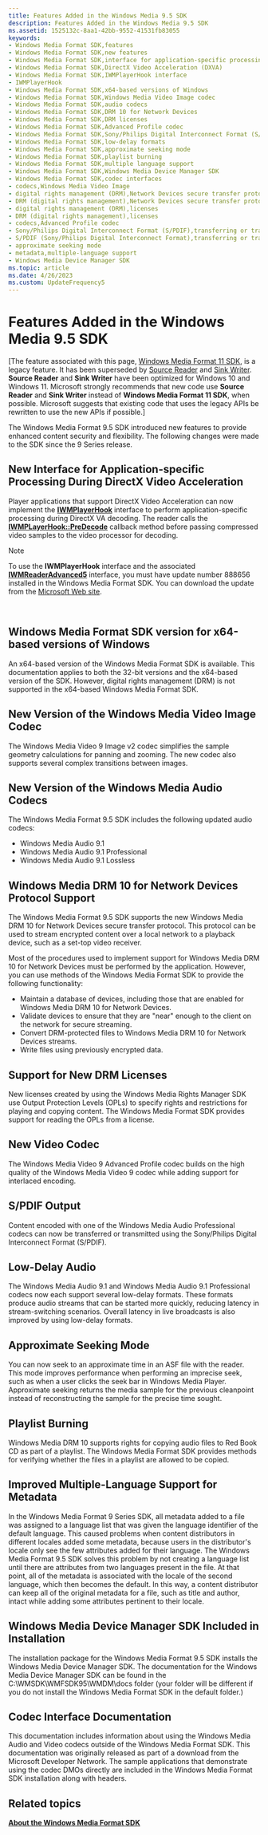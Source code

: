 ```yaml
---
title: Features Added in the Windows Media 9.5 SDK
description: Features Added in the Windows Media 9.5 SDK
ms.assetid: 1525132c-8aa1-42bb-9552-41531fb83055
keywords:
- Windows Media Format SDK,features
- Windows Media Format SDK,new features
- Windows Media Format SDK,interface for application-specific processing
- Windows Media Format SDK,DirectX Video Acceleration (DXVA)
- Windows Media Format SDK,IWMPlayerHook interface
- IWMPlayerHook
- Windows Media Format SDK,x64-based versions of Windows
- Windows Media Format SDK,Windows Media Video Image codec
- Windows Media Format SDK,audio codecs
- Windows Media Format SDK,DRM 10 for Network Devices
- Windows Media Format SDK,DRM licenses
- Windows Media Format SDK,Advanced Profile codec
- Windows Media Format SDK,Sony/Philips Digital Interconnect Format (S/PDIF)
- Windows Media Format SDK,low-delay formats
- Windows Media Format SDK,approximate seeking mode
- Windows Media Format SDK,playlist burning
- Windows Media Format SDK,multiple language support
- Windows Media Format SDK,Windows Media Device Manager SDK
- Windows Media Format SDK,codec interfaces
- codecs,Windows Media Video Image
- digital rights management (DRM),Network Devices secure transfer protocol
- DRM (digital rights management),Network Devices secure transfer protocol
- digital rights management (DRM),licenses
- DRM (digital rights management),licenses
- codecs,Advanced Profile codec
- Sony/Philips Digital Interconnect Format (S/PDIF),transferring or transmitting using
- S/PDIF (Sony/Philips Digital Interconnect Format),transferring or transmitting using
- approximate seeking mode
- metadata,multiple-language support
- Windows Media Device Manager SDK
ms.topic: article
ms.date: 4/26/2023
ms.custom: UpdateFrequency5
---
```


# Features Added in the Windows Media 9.5 SDK

\[The feature associated with this page, [Windows Media Format 11 SDK](/windows/win32/wmformat/windows-media-format-11-sdk), is a legacy feature. It has been superseded by [Source Reader](/windows/win32/medfound/source-reader) and [Sink Writer](/windows/win32/medfound/sink-writer). **Source Reader** and **Sink Writer** have been optimized for Windows 10 and Windows 11. Microsoft strongly recommends that new code use **Source Reader** and **Sink Writer** instead of **Windows Media Format 11 SDK**, when possible. Microsoft suggests that existing code that uses the legacy APIs be rewritten to use the new APIs if possible.\]

The Windows Media Format 9.5 SDK introduced new features to provide enhanced content security and flexibility. The following changes were made to the SDK since the 9 Series release.

## New Interface for Application-specific Processing During DirectX Video Acceleration

Player applications that support DirectX Video Acceleration can now implement the [**IWMPlayerHook**](/previous-versions/windows/desktop/api/wmsdkidl/nn-wmsdkidl-iwmplayerhook) interface to perform application-specific processing during DirectX VA decoding. The reader calls the [**IWMPLayerHook::PreDecode**](/previous-versions/windows/desktop/api/Wmsdkidl/nf-wmsdkidl-iwmplayerhook-predecode) callback method before passing compressed video samples to the video processor for decoding.

> [!Note]  
> To use the **IWMPlayerHook** interface and the associated [**IWMReaderAdvanced5**](/previous-versions/windows/desktop/api/wmsdkidl/nn-wmsdkidl-iwmreaderadvanced5) interface, you must have update number 888656 installed in the Windows Media Format SDK. You can download the update from the [Microsoft Web site](https://support.microsoft.com/?id=888656).

 

## Windows Media Format SDK version for x64-based versions of Windows

An x64-based version of the Windows Media Format SDK is available. This documentation applies to both the 32-bit versions and the x64-based version of the SDK. However, digital rights management (DRM) is not supported in the x64-based Windows Media Format SDK.

## New Version of the Windows Media Video Image Codec

The Windows Media Video 9 Image v2 codec simplifies the sample geometry calculations for panning and zooming. The new codec also supports several complex transitions between images.

## New Version of the Windows Media Audio Codecs

The Windows Media Format 9.5 SDK includes the following updated audio codecs:

-   Windows Media Audio 9.1
-   Windows Media Audio 9.1 Professional
-   Windows Media Audio 9.1 Lossless

## Windows Media DRM 10 for Network Devices Protocol Support

The Windows Media Format 9.5 SDK supports the new Windows Media DRM 10 for Network Devices secure transfer protocol. This protocol can be used to stream encrypted content over a local network to a playback device, such as a set-top video receiver.

Most of the procedures used to implement support for Windows Media DRM 10 for Network Devices must be performed by the application. However, you can use methods of the Windows Media Format SDK to provide the following functionality:

-   Maintain a database of devices, including those that are enabled for Windows Media DRM 10 for Network Devices.
-   Validate devices to ensure that they are "near" enough to the client on the network for secure streaming.
-   Convert DRM-protected files to Windows Media DRM 10 for Network Devices streams.
-   Write files using previously encrypted data.

## Support for New DRM Licenses

New licenses created by using the Windows Media Rights Manager SDK use Output Protection Levels (OPLs) to specify rights and restrictions for playing and copying content. The Windows Media Format SDK provides support for reading the OPLs from a license.

## New Video Codec

The Windows Media Video 9 Advanced Profile codec builds on the high quality of the Windows Media Video 9 codec while adding support for interlaced encoding.

## S/PDIF Output

Content encoded with one of the Windows Media Audio Professional codecs can now be transferred or transmitted using the Sony/Philips Digital Interconnect Format (S/PDIF).

## Low-Delay Audio

The Windows Media Audio 9.1 and Windows Media Audio 9.1 Professional codecs now each support several low-delay formats. These formats produce audio streams that can be started more quickly, reducing latency in stream-switching scenarios. Overall latency in live broadcasts is also improved by using low-delay formats.

## Approximate Seeking Mode

You can now seek to an approximate time in an ASF file with the reader. This mode improves performance when performing an imprecise seek, such as when a user clicks the seek bar in Windows Media Player. Approximate seeking returns the media sample for the previous cleanpoint instead of reconstructing the sample for the precise time sought.

## Playlist Burning

Windows Media DRM 10 supports rights for copying audio files to Red Book CD as part of a playlist. The Windows Media Format SDK provides methods for verifying whether the files in a playlist are allowed to be copied.

## Improved Multiple-Language Support for Metadata

In the Windows Media Format 9 Series SDK, all metadata added to a file was assigned to a language list that was given the language identifier of the default language. This caused problems when content distributors in different locales added some metadata, because users in the distributor's locale only see the few attributes added for their language. The Windows Media Format 9.5 SDK solves this problem by not creating a language list until there are attributes from two languages present in the file. At that point, all of the metadata is associated with the locale of the second language, which then becomes the default. In this way, a content distributor can keep all of the original metadata for a file, such as title and author, intact while adding some attributes pertinent to their locale.

## Windows Media Device Manager SDK Included in Installation

The installation package for the Windows Media Format 9.5 SDK installs the Windows Media Device Manager SDK. The documentation for the Windows Media Device Manager SDK can be found in the C:\\WMSDK\\WMFSDK95\\WMDM\\docs folder (your folder will be different if you do not install the Windows Media Format SDK in the default folder.)

## Codec Interface Documentation

This documentation includes information about using the Windows Media Audio and Video codecs outside of the Windows Media Format SDK. This documentation was originally released as part of a download from the Microsoft Developer Network. The sample applications that demonstrate using the codec DMOs directly are included in the Windows Media Format SDK installation along with headers.

## Related topics

<dl> <dt>

[**About the Windows Media Format SDK**](about-the-windows-media-format-sdk.md)
</dt> </dl>

 

 




